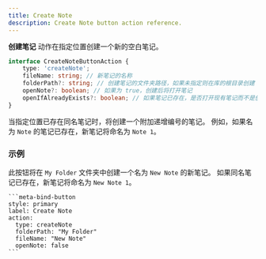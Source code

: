 ```yaml
---
title: Create Note
description: Create Note button action reference.
---
```


**创建笔记** 动作在指定位置创建一个新的空白笔记。

```ts
interface CreateNoteButtonAction {
	type: 'createNote';
	fileName: string; // 新笔记的名称
	folderPath?: string; // 创建笔记的文件夹路径，如果未指定则在库的根目录创建
	openNote?: boolean; // 如果为 true，创建后将打开笔记
	openIfAlreadyExists?: boolean; // 如果笔记已存在，是否打开现有笔记而不是创建带递增编号的新笔记
}
```

当指定位置已存在同名笔记时，将创建一个附加递增编号的笔记。
例如，如果名为 `Note` 的笔记已存在，新笔记将命名为 `Note 1`。

### 示例

此按钮将在 `My Folder` 文件夹中创建一个名为 `New Note` 的新笔记。
如果同名笔记已存在，新笔记将命名为 `New Note 1`。

````custom_markdown {5-8}
```meta-bind-button
style: primary
label: Create Note
action:
  type: createNote
  folderPath: "My Folder"
  fileName: "New Note"
  openNote: false
```
````